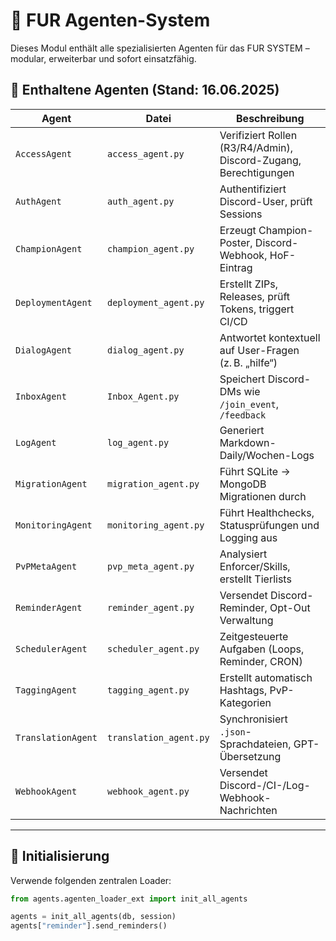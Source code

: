 # 🤖 FUR Agenten-System

Dieses Modul enthält alle spezialisierten Agenten für das FUR SYSTEM – modular, erweiterbar und sofort einsatzfähig.

## 📁 Enthaltene Agenten (Stand: 16.06.2025)

| Agent             | Datei                    | Beschreibung |
|------------------|--------------------------|--------------|
| `AccessAgent`     | `access_agent.py`         | Verifiziert Rollen (R3/R4/Admin), Discord-Zugang, Berechtigungen |
| `AuthAgent`       | `auth_agent.py`           | Authentifiziert Discord-User, prüft Sessions |
| `ChampionAgent`   | `champion_agent.py`       | Erzeugt Champion-Poster, Discord-Webhook, HoF-Eintrag |
| `DeploymentAgent` | `deployment_agent.py`     | Erstellt ZIPs, Releases, prüft Tokens, triggert CI/CD |
| `DialogAgent`     | `dialog_agent.py`         | Antwortet kontextuell auf User-Fragen (z. B. „hilfe“) |
| `InboxAgent`      | `Inbox_Agent.py`          | Speichert Discord-DMs wie `/join_event`, `/feedback` |
| `LogAgent`        | `log_agent.py`            | Generiert Markdown-Daily/Wochen-Logs |
| `MigrationAgent`  | `migration_agent.py`      | Führt SQLite → MongoDB Migrationen durch |
| `MonitoringAgent` | `monitoring_agent.py`     | Führt Healthchecks, Statusprüfungen und Logging aus |
| `PvPMetaAgent`    | `pvp_meta_agent.py`       | Analysiert Enforcer/Skills, erstellt Tierlists |
| `ReminderAgent`   | `reminder_agent.py`       | Versendet Discord-Reminder, Opt-Out Verwaltung |
| `SchedulerAgent`  | `scheduler_agent.py`      | Zeitgesteuerte Aufgaben (Loops, Reminder, CRON) |
| `TaggingAgent`    | `tagging_agent.py`        | Erstellt automatisch Hashtags, PvP-Kategorien |
| `TranslationAgent`| `translation_agent.py`    | Synchronisiert `.json`-Sprachdateien, GPT-Übersetzung |
| `WebhookAgent`    | `webhook_agent.py`        | Versendet Discord-/CI-/Log-Webhook-Nachrichten |

---

## 🔧 Initialisierung

Verwende folgenden zentralen Loader:

```python
from agents.agenten_loader_ext import init_all_agents

agents = init_all_agents(db, session)
agents["reminder"].send_reminders()
